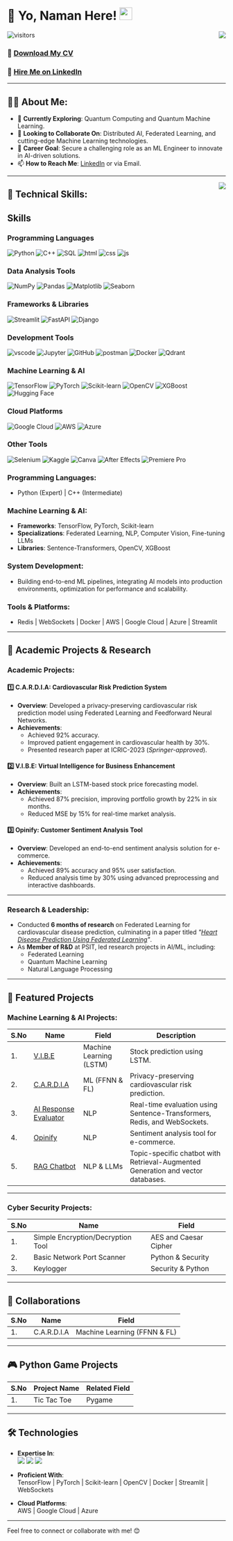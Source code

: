 # 👋 Yo, Naman Here! <img src="https://github.com/TheDudeThatCode/TheDudeThatCode/blob/master/Assets/Hi.gif" width="29">

<!-- Statistics -->
<img align="right" src="https://github-readme-stats.vercel.app/api?username=NamanVSrivastav&theme=light&show_icons=true&count_private=true">

![visitors](https://visitor-badge.laobi.icu/badge?page_id=NamanVSrivastav.NamanVSrivastav)

### 📝 [Download My CV](https://drive.google.com/file/d/1z605vT03J5QWweeGI8mEYsdet1MWUHZC/view?usp=sharing)  
### 💼 [Hire Me on LinkedIn](https://www.linkedin.com/in/namanvsrivatav/)  

---

## 👨‍💻 About Me:

- 🌱 **Currently Exploring**: Quantum Computing and Quantum Machine Learning.  
- 🤝 **Looking to Collaborate On**: Distributed AI, Federated Learning, and cutting-edge Machine Learning technologies.  
- 🎯 **Career Goal**: Secure a challenging role as an ML Engineer to innovate in AI-driven solutions.  
- 📫 **How to Reach Me**: [LinkedIn](https://www.linkedin.com/in/namanvsrivatav/) or via Email.  

---

<img align="right" src="https://github-readme-stats.vercel.app/api/top-langs/?username=NamanVSrivastav&layout=compact&theme=light">

## 🔑 Technical Skills:
 <section id="skills" class="projects-section">
  <h2 class="section-title">Skills</h2>
  
  <!-- Programming Languages -->
  <div class="skill-category">
    <h3 class="skill-title">Programming Languages</h3>
    <div class="tech-logos">
      <img src="assets/python.png" alt="Python" title="Python">
      <img src="assets/c++.png" alt="C++" title="C++">
      <img src="assets/sql.png" alt="SQL" title="SQL">
      <img src="assets/html.png" alt="html" title="html">
      <img src="assets/css.png" alt="css" title="css">
      <img src="assets/js.png" alt="js" title="js">
    </div>
  </div>

  <!-- Data Analysis Tools -->
  <div class="skill-category">
    <h3 class="skill-title">Data Analysis Tools</h3>
    <div class="tech-logos">
      <img src="assets/numpy.png" alt="NumPy" title="NumPy">
      <img src="assets/pandas.png" alt="Pandas" title="Pandas">
      <img src="assets/Matplotlib.png" alt="Matplotlib" title="Matplotlib">
      <img src="assets/seaborn.png" alt="Seaborn" title="Seaborn">
    </div>
  </div>

  <!-- Frameworks & Libraries -->
  <div class="skill-category">
    <h3 class="skill-title">Frameworks & Libraries</h3>
    <div class="tech-logos">
      <img src="assets/streamlit.png" alt="Streamlit" title="Streamlit">
      <img src="assets/FastAPI.png" alt="FastAPI" title="FastAPI">
      <img src="assets/dj.png" alt="Django" title="Django">
    </div>
  </div>

  <!-- Development Tools -->
  <div class="skill-category">
    <h3 class="skill-title">Development Tools</h3>
    <div class="tech-logos">
      <img src="assets/vscode.png" alt="vscode" title="vscode">
      <img src="assets/jupyter.png" alt="Jupyter" title="Jupyter">
      <img src="assets/github.png" alt="GitHub" title="GitHub">
      <img src="assets/Postman.png" alt="postman" title="postman">
      <img src="assets/docker.png" alt="Docker" title="Docker">
      <img src="assets/qdrant.png" alt="Qdrant" title="Qdrant">
    </div>
  </div>

  <!-- Machine Learning & AI -->
  <div class="skill-category">
    <h3 class="skill-title">Machine Learning & AI</h3>
    <div class="tech-logos">
      <img src="assets/tensorflow.png" alt="TensorFlow" title="TensorFlow">
      <img src="assets/pytorch.png" alt="PyTorch" title="PyTorch">
      <img src="assets/scikit-learn.png" alt="Scikit-learn" title="Scikit-learn">
      <img src="assets/OpenCV.png" alt="OpenCV" title="OpenCV">
      <img src="assets/xgboost.png" alt="XGBoost" title="XGBoost">
      <img src="assets/hugging-face.png" alt="Hugging Face" title="Hugging Face">
    </div>
  </div>

  <!-- Cloud Platforms -->
  <div class="skill-category">
    <h3 class="skill-title">Cloud Platforms</h3>
    <div class="tech-logos">
      <img src="assets/gc.png" alt="Google Cloud" title="Google Cloud">
      <img src="assets/aws.png" alt="AWS" title="AWS">
      <img src="assets/azure.png" alt="Azure" title="Azure">
    </div>
  </div>

  <!-- Other Tools -->
  <div class="skill-category">
    <h3 class="skill-title">Other Tools</h3>
    <div class="tech-logos">
      <img src="assets/selenium.png" alt="Selenium" title="Selenium">
      <img src="assets/Kaggle.png" alt="Kaggle" title="Kaggle">
      <img src="assets/Canva.png" alt="Canva" title="Canva">
      <img src="assets/ap.png" alt="After Effects" title="After Effects">
      <img src="assets/ae.png" alt="Premiere Pro" title="Premiere Pro">
    </div>
  </div>

### Programming Languages:
- Python (Expert) | C++ (Intermediate)

### Machine Learning & AI:
- **Frameworks**: TensorFlow, PyTorch, Scikit-learn
- **Specializations**: Federated Learning, NLP, Computer Vision, Fine-tuning LLMs
- **Libraries**: Sentence-Transformers, OpenCV, XGBoost

### System Development:
- Building end-to-end ML pipelines, integrating AI models into production environments, optimization for performance and scalability.

### Tools & Platforms:
- Redis | WebSockets | Docker | AWS | Google Cloud | Azure | Streamlit

---

## 🌟 Academic Projects & Research

### Academic Projects:

#### 1️⃣ **C.A.R.D.I.A: Cardiovascular Risk Prediction System**
- **Overview**: Developed a privacy-preserving cardiovascular risk prediction model using Federated Learning and Feedforward Neural Networks.
- **Achievements**:  
  - Achieved 92% accuracy.  
  - Improved patient engagement in cardiovascular health by 30%.  
  - Presented research paper at ICRIC-2023 (*Springer-approved*).

#### 2️⃣ **V.I.B.E: Virtual Intelligence for Business Enhancement**
- **Overview**: Built an LSTM-based stock price forecasting model.
- **Achievements**:  
  - Achieved 87% precision, improving portfolio growth by 22% in six months.  
  - Reduced MSE by 15% for real-time market analysis.

#### 3️⃣ **Opinify: Customer Sentiment Analysis Tool**
- **Overview**: Developed an end-to-end sentiment analysis solution for e-commerce.
- **Achievements**:  
  - Achieved 89% accuracy and 95% user satisfaction.  
  - Reduced analysis time by 30% using advanced preprocessing and interactive dashboards.

---

### Research & Leadership:

- Conducted **6 months of research** on Federated Learning for cardiovascular disease prediction, culminating in a paper titled *"[Heart Disease Prediction Using Federated Learning](https://link.springer.com/chapter/10.1007/978-981-97-7862-1_3)"*.
- As **Member of R&D** at PSIT, led research projects in AI/ML, including:  
  - Federated Learning  
  - Quantum Machine Learning  
  - Natural Language Processing  

---

## 🚀 Featured Projects

### Machine Learning & AI Projects:

| S.No | Name | Field | Description |
|------|------|-------|-------------|
| 1. | [V.I.B.E](https://github.com/NamanVSrivastav/V.I.B.E) | Machine Learning (LSTM) | Stock prediction using LSTM. |
| 2. | [C.A.R.D.I.A](https://github.com/NamanVSrivastav/C.A.R.D.I.A) | ML (FFNN & FL) | Privacy-preserving cardiovascular risk prediction. |
| 3. | [AI Response Evaluator](https://github.com/NamanVSrivastav/AI_Response_Evaluator) | NLP | Real-time evaluation using Sentence-Transformers, Redis, and WebSockets. |
| 4. | [Opinify](https://github.com/NamanVSrivastav/Opinify) | NLP | Sentiment analysis tool for e-commerce. |
| 5. | [RAG Chatbot](https://github.com/NamanVSrivastav/RAG-Chatbot) | NLP & LLMs | Topic-specific chatbot with Retrieval-Augmented Generation and vector databases. |

---

### Cyber Security Projects:

| S.No | Name | Field |
|------|------|-------|
| 1. | Simple Encryption/Decryption Tool | AES and Caesar Cipher |
| 2. | Basic Network Port Scanner | Python & Security |
| 3. | Keylogger | Security & Python |

---

## 🧩 Collaborations

| S.No | Name | Field |
|------|------|-------|
| 1. | C.A.R.D.I.A | Machine Learning (FFNN & FL) |

---

## 🎮 Python Game Projects

| S.No | Project Name | Related Field |
|------|--------------|---------------|
| 1. | Tic Tac Toe | Pygame |

---

## 🛠️ Technologies

- **Expertise In**:  
  <img src="https://img.shields.io/badge/Python-FFD43B?style=for-the-badge&logo=python&logoColor=blue"> <img src="https://img.shields.io/badge/Machine_Learning-F05032?style=for-the-badge&logo=AI&logoColor=white"> <img src="https://img.shields.io/badge/DSA-100000?style=for-the-badge&logo=DSA&logoColor=white">

- **Proficient With**:  
  TensorFlow | PyTorch | Scikit-learn | OpenCV | Docker | Streamlit | WebSockets

- **Cloud Platforms**:  
  AWS | Google Cloud | Azure

---

Feel free to connect or collaborate with me! 😊

